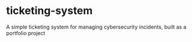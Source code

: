 # ticketing-system
A simple ticketing system for managing cybersecurity incidents, built as a portfolio project
